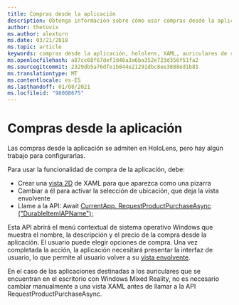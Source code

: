 ```yaml
---
title: Compras desde la aplicación
description: Obtenga información sobre cómo usar compras desde la aplicación en las aplicaciones de realidad mixta con vistas XAML 2D y ventanas emergentes del sistema operativo Windows.
author: thetuvix
ms.author: alexturn
ms.date: 03/21/2018
ms.topic: article
keywords: compras desde la aplicación, hololens, XAML, auriculares de realidad mixta, auriculares de realidad mixta de Windows, auriculares de realidad virtual
ms.openlocfilehash: a87cc68f67def1d46a3a6ba352e723d356f51fa2
ms.sourcegitcommit: 2329db5a76dfe1b844e21291dbc8ee3888ed1b81
ms.translationtype: MT
ms.contentlocale: es-ES
ms.lasthandoff: 01/08/2021
ms.locfileid: "98008675"
---
```

# <a name="in-app-purchases"></a>Compras desde la aplicación

Las compras desde la aplicación se admiten en HoloLens, pero hay algún trabajo para configurarlas.

Para usar la funcionalidad de compra de la aplicación, debe:
* Crear una [vista 2D](../design/app-views.md) de XAML para que aparezca como una pizarra
* Cambiar a él para activar la selección de ubicación, que deja la vista envolvente
* Llame a la API: Await [CurrentApp. RequestProductPurchaseAsync ("DurableItemIAPName");](https://docs.microsoft.com/uwp/api/windows.applicationmodel.store.currentapp#Windows_ApplicationModel_Store_CurrentApp_RequestProductPurchaseAsync_System_String_)

Esta API abrirá el menú contextual de sistema operativo Windows que muestra el nombre, la descripción y el precio de la compra desde la aplicación. El usuario puede elegir opciones de compra. Una vez completada la acción, la aplicación necesitará presentar la interfaz de usuario, lo que permite al usuario volver a su [vista envolvente](../design/app-views.md).

En el caso de las aplicaciones destinadas a los auriculares que se encuentran en el escritorio con Windows Mixed Reality, no es necesario cambiar manualmente a una vista XAML antes de llamar a la API RequestProductPurchaseAsync.
